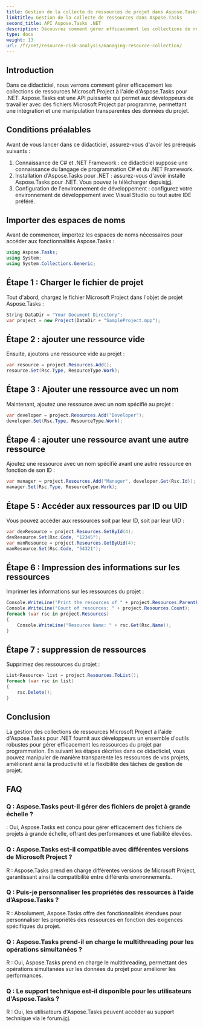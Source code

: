 ```yaml
---
title: Gestion de la collecte de ressources de projet dans Aspose.Tasks
linktitle: Gestion de la collecte de ressources dans Aspose.Tasks
second_title: API Aspose.Tasks .NET
description: Découvrez comment gérer efficacement les collections de ressources Microsoft Project dans .NET à l'aide de l'API Aspose.Tasks. Augmentez la productivité et la flexibilité.
type: docs
weight: 13
url: /fr/net/resource-risk-analysis/managing-resource-collection/
---
```

## Introduction
Dans ce didacticiel, nous verrons comment gérer efficacement les collections de ressources Microsoft Project à l'aide d'Aspose.Tasks pour .NET. Aspose.Tasks est une API puissante qui permet aux développeurs de travailler avec des fichiers Microsoft Project par programme, permettant une intégration et une manipulation transparentes des données du projet.
## Conditions préalables
Avant de vous lancer dans ce didacticiel, assurez-vous d'avoir les prérequis suivants :
1. Connaissance de C# et .NET Framework : ce didacticiel suppose une connaissance du langage de programmation C# et du .NET Framework.
2. Installation d'Aspose.Tasks pour .NET : assurez-vous d'avoir installé Aspose.Tasks pour .NET. Vous pouvez le télécharger depuis[ici](https://releases.aspose.com/tasks/net/).
3. Configuration de l'environnement de développement : configurez votre environnement de développement avec Visual Studio ou tout autre IDE préféré.

## Importer des espaces de noms
Avant de commencer, importez les espaces de noms nécessaires pour accéder aux fonctionnalités Aspose.Tasks :
```csharp
using Aspose.Tasks;
using System;
using System.Collections.Generic;


```

## Étape 1 : Charger le fichier de projet
Tout d'abord, chargez le fichier Microsoft Project dans l'objet de projet Aspose.Tasks :
```csharp
String DataDir = "Your Document Directory";
var project = new Project(DataDir + "SampleProject.mpp");
```
## Étape 2 : ajouter une ressource vide
Ensuite, ajoutons une ressource vide au projet :
```csharp
var resource = project.Resources.Add();
resource.Set(Rsc.Type, ResourceType.Work);
```
## Étape 3 : Ajouter une ressource avec un nom
Maintenant, ajoutez une ressource avec un nom spécifié au projet :
```csharp
var developer = project.Resources.Add("Developer");
developer.Set(Rsc.Type, ResourceType.Work);
```
## Étape 4 : ajouter une ressource avant une autre ressource
Ajoutez une ressource avec un nom spécifié avant une autre ressource en fonction de son ID :
```csharp
var manager = project.Resources.Add("Manager", developer.Get(Rsc.Id));
manager.Set(Rsc.Type, ResourceType.Work);
```
## Étape 5 : Accéder aux ressources par ID ou UID
Vous pouvez accéder aux ressources soit par leur ID, soit par leur UID :
```csharp
var devResource = project.Resources.GetById(4);
devResource.Set(Rsc.Code, "12345");
var manResource = project.Resources.GetByUid(4);
manResource.Set(Rsc.Code, "54321");
```
## Étape 6 : Impression des informations sur les ressources
Imprimer les informations sur les ressources du projet :
```csharp
Console.WriteLine("Print the resources of " + project.Resources.ParentProject.Get(Prj.Name) + " project.");
Console.WriteLine("Count of resources: " + project.Resources.Count);
foreach (var rsc in project.Resources)
{
    Console.WriteLine("Resource Name: " + rsc.Get(Rsc.Name));
}
```
## Étape 7 : suppression de ressources
Supprimez des ressources du projet :
```csharp
List<Resource> list = project.Resources.ToList();
foreach (var rsc in list)
{
    rsc.Delete();
}
```

## Conclusion
La gestion des collections de ressources Microsoft Project à l'aide d'Aspose.Tasks pour .NET fournit aux développeurs un ensemble d'outils robustes pour gérer efficacement les ressources du projet par programmation. En suivant les étapes décrites dans ce didacticiel, vous pouvez manipuler de manière transparente les ressources de vos projets, améliorant ainsi la productivité et la flexibilité des tâches de gestion de projet.
## FAQ
### Q : Aspose.Tasks peut-il gérer des fichiers de projet à grande échelle ?

: Oui, Aspose.Tasks est conçu pour gérer efficacement des fichiers de projets à grande échelle, offrant des performances et une fiabilité élevées.

### Q : Aspose.Tasks est-il compatible avec différentes versions de Microsoft Project ?

R : Aspose.Tasks prend en charge différentes versions de Microsoft Project, garantissant ainsi la compatibilité entre différents environnements.

### Q : Puis-je personnaliser les propriétés des ressources à l’aide d’Aspose.Tasks ?

R : Absolument, Aspose.Tasks offre des fonctionnalités étendues pour personnaliser les propriétés des ressources en fonction des exigences spécifiques du projet.

### Q : Aspose.Tasks prend-il en charge le multithreading pour les opérations simultanées ?

R : Oui, Aspose.Tasks prend en charge le multithreading, permettant des opérations simultanées sur les données du projet pour améliorer les performances.

### Q : Le support technique est-il disponible pour les utilisateurs d'Aspose.Tasks ?

 R : Oui, les utilisateurs d'Aspose.Tasks peuvent accéder au support technique via le forum.[ici](https://forum.aspose.com/c/tasks/15).